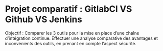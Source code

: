 # Projet comparatif : GitlabCI VS Github VS Jenkins

Objectif : 
Comparer les 3 outils pour la mise en place d’une chaîne d’intégration continue. Effectuer une analyse comparative des avantages et inconvénients des outils, en prenant en compte l’aspect sécurité.
